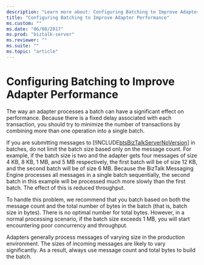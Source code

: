 ```yaml
---
description: "Learn more about: Configuring Batching to Improve Adapter Performance"
title: "Configuring Batching to Improve Adapter Performance"
ms.custom: ""
ms.date: "06/08/2017"
ms.prod: "biztalk-server"
ms.reviewer: ""
ms.suite: ""
ms.topic: "article"
---
```

# Configuring Batching to Improve Adapter Performance
The way an adapter processes a batch can have a significant effect on performance. Because there is a fixed delay associated with each transaction, you should try to minimize the number of transactions by combining more than one operation into a single batch.  
  
 If you are submitting messages to [!INCLUDE[btsBizTalkServerNoVersion](../includes/btsbiztalkservernoversion-md.md)] in batches, do not limit the batch size based only on the message count. For example, if the batch size is two and the adapter gets four messages of size 4 KB, 8 KB, 1 MB, and 5 MB respectively, the first batch will be of size 12 KB, and the second batch will be of size 6 MB. Because the BizTalk Messaging Engine processes all messages in a single batch sequentially, the second batch in this example will be processed much more slowly than the first batch. The effect of this is reduced throughput.  
  
 To handle this problem, we recommend that you batch based on both the message count and the total number of bytes in the batch (that is, batch size in bytes). There is no optimal number for total bytes. However, in a normal processing scenario, if the batch size exceeds 1 MB, you will start encountering poor concurrency and throughput.  
  
 Adapters generally process messages of varying size in the production environment. The sizes of incoming messages are likely to vary significantly. As a result, always use message count and total bytes to build the batch.
